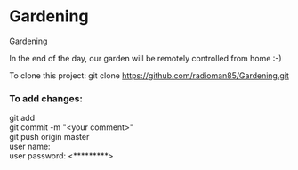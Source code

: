 # Gardening
Gardening

In the end of the day, our garden will be remotely controlled from home :-)

To clone this project:
git clone https://github.com/radioman85/Gardening.git

### To add changes:
git add <filename>  
git commit -m "\<your comment\>"  
git push origin master  
user name: <user name>  
user password: <*********>  
